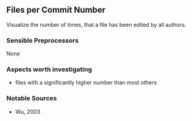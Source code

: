 ## Files per Commit Number
Visualize the number of times, that a file has been edited by all authors.

### Sensible Preprocessors
None

### Aspects worth investigating
- files with a  significantly higher number than most others

### Notable Sources
- Wu, 2003